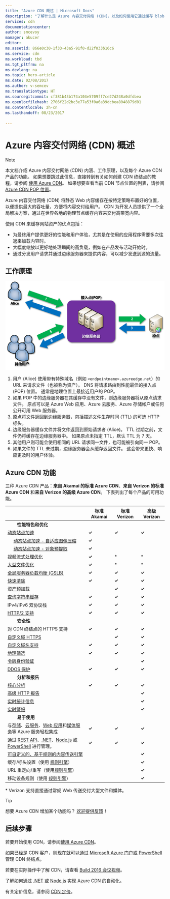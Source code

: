 ```yaml
---
title: "Azure CDN 概述 | Microsoft Docs"
description: "了解什么是 Azure 内容交付网络 (CDN)，以及如何使用它通过缓存 blob 和静态内容来交付高带宽内容。"
services: cdn
documentationcenter: 
author: smcevoy
manager: akucer
editor: 
ms.assetid: 866e0c30-1f33-43a5-91f0-d22f033b16c6
ms.service: cdn
ms.workload: tbd
ms.tgt_pltfrm: na
ms.devlang: na
ms.topic: hero-article
ms.date: 02/08/2017
ms.author: v-semcev
ms.translationtype: HT
ms.sourcegitcommit: cf381b43b174a104e5709ff7ce27d248a0dfdbea
ms.openlocfilehash: 2706f22d2bc3e77a53f0a6a39dcbea8048879d01
ms.contentlocale: zh-cn
ms.lasthandoff: 08/23/2017

---
```

# <a name="overview-of-the-azure-content-delivery-network-cdn"></a>Azure 内容交付网络 (CDN) 概述
> [!NOTE]
> 本文档介绍 Azure 内容交付网络 (CDN) 内涵、工作原理，以及每个 Azure CDN 产品的功能。  如果想要跳过此信息，直接转到有关如何创建 CDN 终结点的教程，请参阅 [使用 Azure CDN](cdn-create-new-endpoint.md)。  如果想要查看当前 CDN 节点位置的列表，请参阅 [Azure CDN POP 位置](cdn-pop-locations.md)。
> 
> 

Azure 内容交付网络 (CDN) 将静态 Web 内容缓存在按特定策略布置好的位置，以便提供最大的吞吐量，方便将内容交付给用户。  CDN 为开发人员提供了一个全局解决方案，通过在世界各地的物理节点缓存内容来交付高带宽内容。 

使用 CDN 来缓存网站资产的优点包括：

* 为最终用户提供更好的性能和用户体验，尤其是在使用的应用程序需要多次往返来加载内容时。
* 大幅度缩放以更好地处理瞬间的高负载，例如在产品发布活动开始时。
* 通过分发用户请求并通过边缘服务器来提供内容，可以减少发送到源的流量。

## <a name="how-it-works"></a>工作原理
![CDN 概述](./media/cdn-overview/cdn-overview.png)

1. 用户 (Alice) 使用带有特殊域名（例如 `<endpointname>.azureedge.net`）的 URL 来请求文件（也被称为资产）。  DNS 将请求路由到性能最佳的接入点 (POP) 位置。  通常是地理位置上最接近用户的 POP。
2. 如果 POP 中的边缘服务器在其缓存中没有文件，则边缘服务器将从原点请求文件。  原点可以是 Azure Web 应用、Azure 云服务、Azure 存储帐户或任何公开可用 Web 服务器。
3. 原点将文件返回到边缘服务器，包括描述文件生存时间 (TTL) 的可选 HTTP 标头。
4. 边缘服务器缓存文件并将文件返回到原始请求者 (Alice)。  TTL 过期之前，文件仍将缓存在边缘服务器中。  如果原点未指定 TTL，默认 TTL 为 7 天。
5. 其他用户则可能会使用相同的 URL 请求同一文件，也可能被引向同一 POP。
6. 如果文件的 TTL 未过期，边缘服务器会从缓存返回文件。  这会带来更快、响应更及时的用户体验。

## <a name="azure-cdn-features"></a>Azure CDN 功能
三种 Azure CDN 产品：**来自 Akamai 的标准 Azure CDN**、**来自 Verizon 的标准 Azure CDN** 和**来自 Verizon 的高级 Azure CDN**。  下表列出了每个产品的可用功能。

|  | 标准 Akamai | 标准 Verizon | 高级 Verizon |
| --- | --- | --- | --- |
| &nbsp;&nbsp;&nbsp;&nbsp;&nbsp;&nbsp;&nbsp; __性能特色和优化__ |
| [动态站点加速](https://docs.microsoft.com/azure/cdn/cdn-dynamic-site-acceleration) | **&#x2713;**  | **&#x2713;** | **&#x2713;** |
| &nbsp;&nbsp;&nbsp;&nbsp;&nbsp;[动态站点加速 - 自适应图像压缩](https://docs.microsoft.com/azure/cdn/cdn-dynamic-site-acceleration#adaptive-image-compression-akamai-only) | **&#x2713;**  |  |  |
| &nbsp;&nbsp;&nbsp;&nbsp;&nbsp;[动态站点加速 - 对象预提取](https://docs.microsoft.com/azure/cdn/cdn-dynamic-site-acceleration#object-prefetch-akamai-only) | **&#x2713;**  |  |  |
| [视频流式处理优化](https://docs.microsoft.com/azure/cdn/cdn-media-streaming-optimization) | **&#x2713;**  | \* |  \* |
| [大型文件优化](https://docs.microsoft.com/azure/cdn/cdn-large-file-optimization) | **&#x2713;**  | \* |  \* |
| [全局服务器负载均衡 (GSLB)](https://docs.microsoft.com/azure/traffic-manager/traffic-manager-load-balancing-azure) |**&#x2713;** |**&#x2713;** |**&#x2713;** |
| [快速清除](cdn-purge-endpoint.md) |**&#x2713;** |**&#x2713;** |**&#x2713;** |
| [资产预加载](cdn-preload-endpoint.md) | |**&#x2713;** |**&#x2713;** |
| [查询字符串缓存](cdn-query-string.md) |**&#x2713;** |**&#x2713;** |**&#x2713;** |
| IPv4/IPv6 双协议栈 |**&#x2713;** |**&#x2713;** |**&#x2713;** |
| [HTTP/2 支持](cdn-http2.md) |**&#x2713;** |**&#x2713;** |**&#x2713;** |
| &nbsp;&nbsp;&nbsp;&nbsp;&nbsp;&nbsp;&nbsp; __安全性__ |
| 对 CDN 终结点的 HTTPS 支持 |**&#x2713;** |**&#x2713;** |**&#x2713;** |
| [自定义域 HTTPS](cdn-custom-ssl.md) | |**&#x2713;** |**&#x2713;** |
| [自定义域名支持](cdn-map-content-to-custom-domain.md) |**&#x2713;** |**&#x2713;** |**&#x2713;** |
| [地理筛选](cdn-restrict-access-by-country.md) |**&#x2713;** |**&#x2713;** |**&#x2713;** |
| [令牌身份验证](cdn-token-auth.md)|  |  |**&#x2713;**| 
| [DDOS 保护](https://www.us-cert.gov/ncas/tips/ST04-015) |**&#x2713;** |**&#x2713;** |**&#x2713;** |
| &nbsp;&nbsp;&nbsp;&nbsp;&nbsp;&nbsp;&nbsp; __分析和报告__ |
| [核心分析](cdn-analyze-usage-patterns.md) | **&#x2713;** |**&#x2713;** |**&#x2713;** |
| [高级 HTTP 报告](cdn-advanced-http-reports.md) | | |**&#x2713;** |
| [实时统计信息](cdn-real-time-stats.md) | | |**&#x2713;** |
| [实时警报](cdn-real-time-alerts.md) | | |**&#x2713;** |
| &nbsp;&nbsp;&nbsp;&nbsp;&nbsp;&nbsp;&nbsp; __易于使用__ |
| 与[存储](cdn-create-a-storage-account-with-cdn.md)、[云服务](cdn-cloud-service-with-cdn.md)、[Web 应用](../app-service-web/app-service-web-tutorial-content-delivery-network.md)和[媒体服务](../media-services/media-services-portal-manage-streaming-endpoints.md)等 Azure 服务轻松集成 |**&#x2713;** |**&#x2713;** |**&#x2713;** |
| 通过 [REST API](https://msdn.microsoft.com/library/mt634456.aspx)、[.NET](cdn-app-dev-net.md)、[Node.js](cdn-app-dev-node.md) 或 [PowerShell](cdn-manage-powershell.md) 进行管理。 |**&#x2713;** |**&#x2713;** |**&#x2713;** |
| [可自定义的、基于规则的内容传送引擎](cdn-rules-engine.md) | | |**&#x2713;** |
| 缓存/标头设置（使用 [规则引擎](cdn-rules-engine.md)） | | |**&#x2713;** |
| URL 重定向/重写（使用[规则引擎](cdn-rules-engine.md)） | | |**&#x2713;** |
| 移动设备规则（使用 [规则引擎](cdn-rules-engine.md)） | | |**&#x2713;** |

\* Verizon 支持直接通过常规 Web 传送交付大型文件和媒体。


> [!TIP]
> 想要 Azure CDN 增加某个功能吗？  [欢迎提供反馈](https://feedback.azure.com/forums/169397-cdn)！ 
> 
> 

## <a name="next-steps"></a>后续步骤
若要开始使用 CDN，请参阅[使用 Azure CDN](cdn-create-new-endpoint.md)。

如果已经是 CDN 客户，则现在就可以通过 [Microsoft Azure 门户](https://portal.azure.com)或 [PowerShell](cdn-manage-powershell.md) 管理 CDN 终结点。

若要在实际操作中了解 CDN，请查看 [Build 2016 会议视频](https://azure.microsoft.com/documentation/videos/build-2016-leveraging-the-new-azure-cdn-apis-to-build-wicked-fast-applications/)。

了解如何通过 [.NET](cdn-app-dev-net.md) 或 [Node.js](cdn-app-dev-node.md) 实现 Azure CDN 的自动化。

有关定价信息，请参阅 [CDN 定价](https://azure.microsoft.com/pricing/details/cdn/)。


